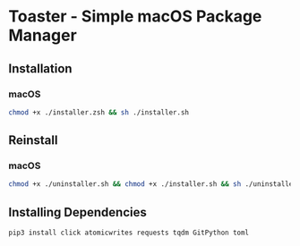 # Toaster - Simple macOS Package Manager

## Installation

### macOS

```bash
chmod +x ./installer.zsh && sh ./installer.sh
```

## Reinstall

### macOS

```bash
chmod +x ./uninstaller.sh && chmod +x ./installer.sh && sh ./uninstaller.sh && sh ./installer.sh
```

## Installing Dependencies

`pip3 install click atomicwrites requests tqdm GitPython toml`

